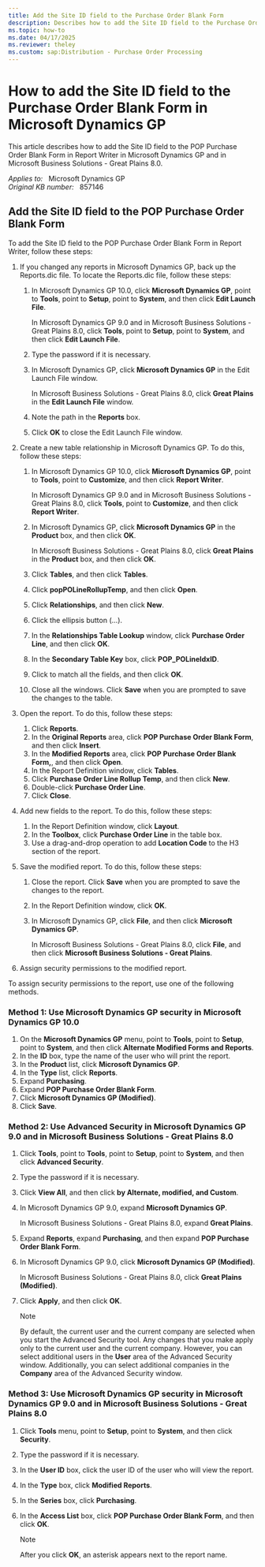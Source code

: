 ```yaml
---
title: Add the Site ID field to the Purchase Order Blank Form
description: Describes how to add the Site ID field to the Purchase Order Blank Form in Microsoft Dynamics GP.
ms.topic: how-to
ms.date: 04/17/2025
ms.reviewer: theley
ms.custom: sap:Distribution - Purchase Order Processing
---
```

# How to add the Site ID field to the Purchase Order Blank Form in Microsoft Dynamics GP

This article describes how to add the Site ID field to the POP Purchase Order Blank Form in Report Writer in Microsoft Dynamics GP and in Microsoft Business Solutions - Great Plains 8.0.

_Applies to:_ &nbsp; Microsoft Dynamics GP  
_Original KB number:_ &nbsp; 857146

## Add the Site ID field to the POP Purchase Order Blank Form

To add the Site ID field to the POP Purchase Order Blank Form in Report Writer, follow these steps:

1. If you changed any reports in Microsoft Dynamics GP, back up the Reports.dic file. To locate the Reports.dic file, follow these steps:

    1. In Microsoft Dynamics GP 10.0, click **Microsoft Dynamics GP**, point to **Tools**, point to **Setup**, point to **System**, and then click **Edit Launch File**.

        In Microsoft Dynamics GP 9.0 and in Microsoft Business Solutions - Great Plains 8.0, click **Tools**, point to **Setup**, point to **System**, and then click **Edit Launch File**.

    2. Type the password if it is necessary.
    3. In Microsoft Dynamics GP, click **Microsoft Dynamics GP** in the Edit Launch File window.

        In Microsoft Business Solutions - Great Plains 8.0, click **Great Plains** in the **Edit Launch File** window.
    4. Note the path in the **Reports** box.
    5. Click **OK** to close the Edit Launch File window.

2. Create a new table relationship in Microsoft Dynamics GP. To do this, follow these steps:

    1. In Microsoft Dynamics GP 10.0, click **Microsoft Dynamics GP**, point to **Tools**, point to **Customize**, and then click **Report Writer**.

        In Microsoft Dynamics GP 9.0 and in Microsoft Business Solutions - Great Plains 8.0, click **Tools**, point to **Customize**, and then click **Report Writer**.

    2. In Microsoft Dynamics GP, click **Microsoft Dynamics GP** in the **Product** box, and then click **OK**.

        In Microsoft Business Solutions - Great Plains 8.0, click **Great Plains** in the **Product** box, and then click **OK**.
    3. Click **Tables**, and then click **Tables**.
    4. Click **popPOLineRollupTemp**, and then click **Open**.
    5. Click **Relationships**, and then click **New**.
    6. Click the ellipsis button (...).
    7. In the **Relationships Table Lookup** window, click **Purchase Order Line**, and then click **OK**.
    8. In the **Secondary Table Key** box, click **POP_POLineIdxID**.
    9. Click to match all the fields, and then click **OK**.
    10. Close all the windows. Click **Save** when you are prompted to save the changes to the table.

3. Open the report. To do this, follow these steps:

    1. Click **Reports**.
    2. In the **Original Reports** area, click **POP Purchase Order Blank Form**, and then click **Insert**.
    3. In the **Modified Reports** area, click **POP Purchase Order Blank Form,**, and then click **Open**.
    4. In the Report Definition window, click **Tables**.
    5. Click **Purchase Order Line Rollup Temp**, and then click **New**.
    6. Double-click **Purchase Order Line**.
    7. Click **Close**.

4. Add new fields to the report. To do this, follow these steps:

    1. In the Report Definition window, click **Layout**.
    2. In the **Toolbox**, click **Purchase Order Line** in the table box.
    3. Use a drag-and-drop operation to add **Location Code** to the H3 section of the report.

5. Save the modified report. To do this, follow these steps:

    1. Close the report. Click **Save** when you are prompted to save the changes to the report.
    2. In the Report Definition window, click **OK**.
    3. In Microsoft Dynamics GP, click **File**, and then click **Microsoft Dynamics GP**.

        In Microsoft Business Solutions - Great Plains 8.0, click **File**, and then click **Microsoft Business Solutions - Great Plains**.

6. Assign security permissions to the modified report.

To assign security permissions to the report, use one of the following methods.

### Method 1: Use Microsoft Dynamics GP security in Microsoft Dynamics GP 10.0

1. On the **Microsoft Dynamics GP** menu, point to **Tools**, point to **Setup**, point to **System**, and then click **Alternate Modified Forms and Reports**.
2. In the **ID** box, type the name of the user who will print the report.
3. In the **Product** list, click **Microsoft Dynamics GP**.
4. In the **Type** list, click **Reports**.
5. Expand **Purchasing**.
6. Expand **POP Purchase Order Blank Form**.
7. Click **Microsoft Dynamics GP (Modified)**.
8. Click **Save**.

### Method 2: Use Advanced Security in Microsoft Dynamics GP 9.0 and in Microsoft Business Solutions - Great Plains 8.0

1. Click **Tools**, point to **Tools**, point to **Setup**, point to **System**, and then click **Advanced Security**.
2. Type the password if it is necessary.
3. Click **View All**, and then click **by Alternate, modified, and Custom**.
4. In Microsoft Dynamics GP 9.0, expand **Microsoft Dynamics GP**.

    In Microsoft Business Solutions - Great Plains 8.0, expand **Great Plains**.
5. Expand **Reports**, expand **Purchasing**, and then expand **POP Purchase Order Blank Form**.
6. In Microsoft Dynamics GP 9.0, click **Microsoft Dynamics GP (Modified)**.

    In Microsoft Business Solutions - Great Plains 8.0, click **Great Plains (Modified)**.
7. Click **Apply**, and then click **OK**.

    > [!NOTE]
    > By default, the current user and the current company are selected when you start the Advanced Security tool. Any changes that you make apply only to the current user and the current company. However, you can select additional users in the **User** area of the Advanced Security window. Additionally, you can select additional companies in the **Company** area of the Advanced Security window.

### Method 3: Use Microsoft Dynamics GP security in Microsoft Dynamics GP 9.0 and in Microsoft Business Solutions - Great Plains 8.0

1. Click **Tools** menu, point to **Setup**, point to **System**, and then click **Security**.
2. Type the password if it is necessary.
3. In the **User ID** box, click the user ID of the user who will view the report.
4. In the **Type** box, click **Modified Reports**.
5. In the **Series** box, click **Purchasing**.
6. In the **Access List** box, click **POP Purchase Order Blank Form**, and then click **OK**.

    > [!NOTE]
    > After you click **OK**, an asterisk appears next to the report name.
